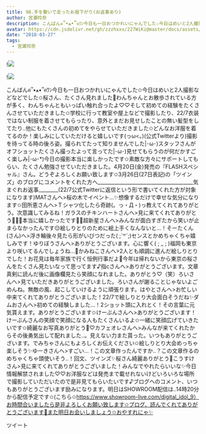 ```yaml
---
title: 98.手を繋いで走ったお昼下がり(お返事あり)
author: 宮瀬玲奈
description: こんばんฅ՞•ﻌ•՞ฅﾜﾝ今日も一日おつかれいにゃんでした✩今日はめいと2人撮影などなどでした✩桜さん、たくさん見れました🌸わんちゃんとお散歩されている方が多く、わんちゃんともいっぱい触れ合ったよ♡♡そして初めて...
avatar: https://cdn.jsdelivr.net/gh/zzzhxxx/227WiKi@master/docs/assets/photo/avatar/reina.jpg
date: "2018-03-27"
tags:
  - 宮瀬玲奈
---
```


!![](https://cdn.jsdelivr.net/gh/zzzhxxx/227WiKi-image@master/blog-image/reina-2018-03-27_1.jpg)

!![](https://cdn.jsdelivr.net/gh/zzzhxxx/227WiKi-image@master/blog-image/reina-2018-03-27_2.jpg)


こんばんฅ՞•ﻌ•՞ฅﾜﾝ今日も一日おつかれいにゃんでした✩今日はめいと2人撮影などなどでした✩桜さん、たくさん見れました🌸わんちゃんとお散歩されている方が多く、わんちゃんともいっぱい触れ合ったよ♡♡そして初めての経験をたくさんさせていただきました✩学校に行って教室や屋上などで撮影したり、22/7衣装ではない制服を着させてもらったり、意外とまだお見せしたことの無い髪型をしてたり..他にもたくさんの初めてをやらせていただきました✩どんなお洋服を着てるのか！楽しみにしていただけると嬉しいです(っω<。)(公式Twitterより)撮影を待ってる時の後ろ姿。撮られてたって知りませんでした|･ω･)スタッフさんがオフショットたくさん撮ったよって言ってた|･ω･)見せてもらうのが何だかすごく楽しみ|･ω･*)今日の撮影本当に楽しかったです✩素敵な方々にサポートしてもらい、たくさん勉強させていただきました。4月20日(金)発売の『FLASHスペシャル』さん。どうぞよろしくお願い致します✩3月26日(27日表記)の「ツインズ」のブログにコメントをくれた方へ_______________________________________気まぐれお返事________(22/7公式Twitterに返信という形で書いてくれた方が対象になります)MATさんへ>桜の木でイベント...✨想像するだけで幸せな気分になります✩田所恵さんへ>Ｔシャツ化したら奇跡(。っ・Д・)っ教えてくれてありがとう。次意識してみるね！ガラスのチキンハートさんへ>見に来てくれてありがとう👧💞👧本当に嬉しかったです🗼🗼超新星さんへ>みんなが面白すぎたから笑いが止まらなかったんです😔絵しりとりのために絵上手くなんないと...！そーたくん(さん)へ>浮き輪後々見たら形がいびつだった( ;´꒳`;)センスとかめちゃくちゃ嬉しみです！ゆりぼうさんへ>ありがとうございます。心に響く( ; _ ; )福岡も東京より咲いてるんでしょうね...🌸かみねこさんへ>2人とも順調に進んだ絵しりとりでした！お花見は毎年家族で行く恒例行事だよ🌸今年は帰れないから東京の桜さんをたくさん見たいなって思ってます♪指cさんへ>ありがとうございます。文章真剣に読んだ後に画像欄見たら笑顔になれました。ありがとう♡（笑）ろいさんへ>見ていただきありがとうございました。ろいさんが謝ることじゃないよごめんね。無敵の風、起こしていけるように頑張ります。はやとさんへ>お忙しい中来てくれてありがとうございました！22/7で絵しりとり大会面白そうだね✨ダムおさんへ>初めての経験しました…！2ショット頭に入れとく！その言葉に元気貰えます。ありがとうございます✩けーぶんさんへ>ありがとうございます！けーぶんさんの笑顔で笑顔になる人もたくさんいるよ✩一緒に笑顔広げていきたいです✩綺麗なお写真ありがとう🌸♡カフェオレさんへ>みんなが来てくれたからその後勇気出して配れました..。見えない力また貰った。いつもありがとうございます。でみちゃさんにもよろしくお伝えください✩絵しりとり大会めっちゃ楽しそう✨ゆーきさんへ>すごい...！この文章作ったんですか..？この文章作るのめちゃくちゃ頭使いそう..！回文、ツインズ✨桜さん綺麗ありがとう🌸こうすけさん>見に来てくれてありがとうございました！みんなでやれたらいいな✨今日情報解禁されました♡♡お洋服などは発売まで載せれないけどいろいろな場所で撮影していただいたので是非見てもらいたいです♪ブログへのコメント、いつもありがとうございます励みになります。明日はSHOWROOM配信は..14時20分から配信予定です✩(こちら✩https://www.showroom-live.com/digital_idol_9）お時間合いましたら是非よろしくお願い致します✩ブログ、読んでくれてありがとうございます🌸また明日お会いしましょう✩おやすれにゃ✨


ツイート



